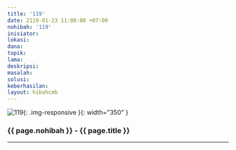 ```yaml
---
title: '119'
date: 2119-01-23 11:08:00 +07:00
nohibah: '119'
inisiator: 
lokasi: 
dana: 
topik: 
lama: 
deskripsi: 
masalah: 
solusi: 
keberhasilan: 
layout: hibahcmb
---
```


![119](/static/img/hibahcmb/119.png){: .img-responsive }{: width="350" }

### {{ page.nohibah }} - {{ page.title }}

---
